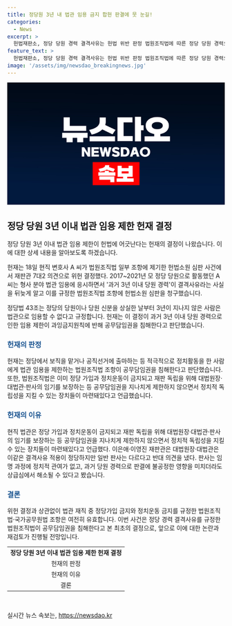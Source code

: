```yaml
---
title: 정당원 3년 내 법관 임용 금지 합헌 판결에 뭇 눈길!
categories:
  - News
excerpt: >
  헌법재판소, 정당 당원 경력 결격사유는 헌법 위반 판정 법원조직법에 따른 정당 당원 경력으로 법관임용이 제한되는 규정이 헌법에 어긋나는 것으로 판결되었다. 헌재는 이 결정이 공무담임권을 침해하며 과잉금지원칙에 반한다고 판단했다. 하지만 이에 상반되는 의견도 제시되었으며, 상급심에서 결정이 해소될 수 있는 가능성도 언급되었다. 더팩트는 계속해서 다양한 제보를 기다리고 있으니, 제보는 jebo@tf.co.kr로 보내주시거나 뉴스 홈페이지를 방문해주세요.
feature_text: >
  헌법재판소, 정당 당원 경력 결격사유는 헌법 위반 판정 법원조직법에 따른 정당 당원 경력으로 법관임용이 제한되는 규정이 헌법에 어긋나는 것으로 판결되었다. 헌재는 이 결정이 공무담임권을 침해하며 과잉금지원칙에 반한다고 판단했다. 하지만 이에 상반되는 의견도 제시되었으며, 상급심에서 결정이 해소될 수 있는 가능성도 언급되었다. 더팩트는 계속해서 다양한 제보를 기다리고 있으니, 제보는 jebo@tf.co.kr로 보내주시거나 뉴스 홈페이지를 방문해주세요.
image: '/assets/img/newsdao_breakingnews.jpg'
---
```


<p><img src="/assets/img/newsdao_breakingnews.jpg" alt="koreaapp 속보" /></p>

<h2 data-ke-size="size26">정당 당원 3년 이내 법관 임용 제한 헌재 결정</h2>

<p>정당 당원 3년 이내 법관 임용 제한이 헌법에 어긋난다는 헌재의 결정이 나왔습니다. 이에 대한 상세 내용을 알아보도록 하겠습니다.</p>

<p data-ke-size="size16">헌재는 18일 현직 변호사 A 씨가 법원조직법 일부 조항에 제기한 헌법소원 심판 사건에서 재판관 7대2 의견으로 위헌 결정했다. 2017~2021년 모 정당 당원으로 활동했던 A 씨는 형사 분야 법관 임용에 응시하면서 '과거 3년 이내 당원 경력'이 결격사유라는 사실을 뒤늦게 알고 이를 규정한 법원조직법 조항에 헌법소원 심판을 청구했습니다.</p>

<p data-ke-size="size16">정당법 43조는 정당의 당원이나 당원 신분을 상실한 날부터 3년이 지나지 않은 사람은 법관으로 임용할 수 없다고 규정합니다. 헌재는 이 결정이 과거 3년 이내 당원 경력으로 인한 임용 제한이 과잉금지원칙에 반해 공무담임권을 침해한다고 판단했습니다.</p>

<h3><b><span style="color: #1a5490;">헌재의 판정</span></b></h3>

<p data-ke-size="size16">헌재는 정당에서 보직을 맡거나 공직선거에 출마하는 등 적극적으로 정치활동을 한 사람에게 법관 임용을 제한하는 법원조직법 조항이 공무담임권을 침해한다고 판단했습니다. 또한, 법원조직법은 이미 정당 가입과 정치운동이 금지되고 재판 독립을 위해 대법원장·대법관·판사의 임기를 보장하는 등 공무담임권을 지나치게 제한하지 않으면서 정치적 독립성을 지킬 수 있는 장치들이 마련돼있다고 언급했습니다.</p>

<h3><b><span style="color: #1a5490;">헌재의 이유</span></b></h3>

<p data-ke-size="size16">현직 법관은 정당 가입과 정치운동이 금지되고 재판 독립을 위해 대법원장·대법관·판사의 임기를 보장하는 등 공무담임권을 지나치게 제한하지 않으면서 정치적 독립성을 지킬 수 있는 장치들이 마련돼있다고 언급했다. 이은애·이영진 재판관은 대법원장·대법관은 이같은 결격사유 적용이 정당하지만 일반 판사는 다르다고 반대 의견을 냈다. 판사는 임명 과정에 정치적 관여가 없고, 과거 당원 경력으로 판결에 불공정한 영향을 미치더라도 상급심에서 해소될 수 있다고 봤습니다.</p>

<h3><b><span style="color: #1a5490;">결론</span></b></h3>

<p data-ke-size="size16">위헌 결정과 상관없이 법관 재직 중 정당가입 금지와 정치운동 금지를 규정한 법원조직법·국가공무원법 조항은 여전히 유효합니다. 이번 사건은 정당 경력 결격사유를 규정한 법원조직법이 공무담임권을 침해한다고 본 최초의 결정으로, 앞으로 이에 대한 논란과 재검토가 진행될 전망입니다.</p>

<table>
  <tr>
    <td style="text-align: center; height: 17px;"><b>정당 당원 3년 이내 법관 임용 제한 헌재 결정</b></td>
  </tr>
  <tr>
    <td style="text-align: center; height: 17px;">헌재의 판정</td>
  </tr>
  <tr>
    <td style="text-align: center; height: 17px;">헌재의 이유</td>
  </tr>
  <tr>
    <td style="text-align: center; height: 17px;">결론</td>
  </tr>
</table>

<p data-ke-size="size16">&nbsp;</p>
실시간 뉴스 속보는, <a href="https://newsdao.kr" rel="dofollow">https://newsdao.kr</a>


